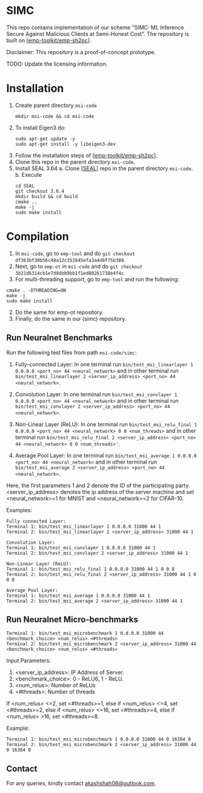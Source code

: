 # SIMC
This repo contains implementation of our scheme "SIMC: ML Inference Secure Against Malicious Clients at Semi-Honest Cost". The repository is built on \[[emp-toolkit/emp-sh2pc](https://github.com/emp-toolkit/emp-sh2pc)\].    

Disclaimer: This repository is a proof-of-concept prototype. 

TODO: Update the licensing information.

# Installation
1. Create parent directory `msi-code`
   ```
   mkdir msi-code && cd msi-code
   ```
2. To install Eigen3 do:
   ```
   sudo apt-get update -y
   sudo apt-get install -y libeigen3-dev
   ```
3. Follow the installation steps of \[[emp-toolkit/emp-sh2pc](https://github.com/emp-toolkit/emp-sh2pc)\].
4. Clone this repo in the parent directory `msi-code`.
5. Install SEAL 3.64 
   a. Clone \[[SEAL](https://github.com/microsoft/SEAL.git)\] repo in the parent directory `msi-code`.
   b. Execute 
   ```
   cd SEAL
   git checkout 3.6.4
   mkdir build && cd build
   cmake ..
   make -j
   sudo make install
   ```

# Compilation
1. In `msi-code`, go to `emp-tool` and do `git checkout df363bf30b56c48a12c352845efa3a4d8f75b388`.
2. Next, go to `emp-ot` in `msi-code` and do `git checkout 3b21d6314cb1e7d8dbb9bb1f1ed80261738e4f4c`.
3. For multi-threading support, go to `emp-tool` and run the following:
```
cmake . -DTHREADING=ON
make -j
sudo make install
```
2. Do the same for emp-ot repository.
3. Finally, do the same in our (simc) repository.

## Run Neuralnet Benchmarks
Run the following test files from path `msi-code/simc`:
1. Fully-connected Layer: In one terminal run `bin/test_msi_linearlayer 1 0.0.0.0 <port_no> 44 <neural_network>` and in other terminal run `bin/test_msi_linearlayer 2 <server_ip_address> <port_no> 44 <neural_network>`. 

2. Convolution Layer: In one terminal run `bin/test_msi_convlayer 1 0.0.0.0 <port_no> 44 <neural_network>` and in other terminal run `bin/test_msi_convlayer 2 <server_ip_address> <port_no> 44 <neural_network>`.

3. Non-Linear Layer (ReLU): In one terminal run `bin/test_msi_relu_final 1 0.0.0.0 <port_no> 44 <neural_network> 0 0 <num_threads>` and in other terminal run `bin/test_msi_relu_final 2 <server_ip_address> <port_no> 44 <neural_network> 0 0 <num_threads>'`.

4. Average Pool Layer: In one terminal run `bin/test_msi_average 1 0.0.0.0 <port_no> 44 <neural_network>` and in other terminal run `bin/test_msi_average 2 <server_ip_address> <port_no> 44 <neural_network>`.

Here, the first parameters 1 and 2 denote the ID of the participating party. <server_ip_address> denotes the ip address of the server machine and set <neural_network>=1 for MNIST and <neural_network>=2 for CIFAR-10.

Examples:
```
Fully connected Layer:
Terminal 1: bin/test_msi_linearlayer 1 0.0.0.0 31000 44 1
Terminal 2: bin/test_msi_linearlayer 2 <server_ip_address> 31000 44 1

Convolution Layer:
Terminal 1: bin/test_msi_convlayer 1 0.0.0.0 31000 44 1
Terminal 2: bin/test_msi_convlayer 2 <server_ip_address> 31000 44 1

Non-Linear Layer (ReLU):
Terminal 1: bin/test_msi_relu_final 1 0.0.0.0 31000 44 1 0 0 8
Terminal 2: bin/test_msi_relu_final 2 <server_ip_address> 31000 44 1 0 0 8

Average Pool Layer:
Terminal 1: bin/test_msi_average 1 0.0.0.0 31000 44 1
Terminal 2: bin/test_msi_average 2 <server_ip_address> 31000 44 1
```

## Run Neuralnet Micro-benchmarks
```
Terminal 1: bin/test_msi_microbenchmark 1 0.0.0.0 31000 44 <benchmark_choice> <num_relus> <#threads> 
Terminal 2: bin/test_msi_microbenchmark 2 <server_ip_address> 31000 44 <benchmark_choice> <num_relus> <#threads> 
```
Input Parameters:
1. <server_ip_address>: IP Address of Server.
2. <benchmark_choice>: 0 - ReLU6, 1 - ReLU.
3. <num_relus>: Number of ReLUs
4. <#threads>: Number of threads

If <num_relus> <=2, set <#threads>=1,
else if <num_relus> <=4, set <#threads>=2,
else if <num_relus> <=16, set <#threads>=4,
else if <num_relus> >16, set <#threads>=8.

Example:
```
Terminal 1: bin/test_msi_microbenchmark 1 0.0.0.0 31000 44 0 16384 8 
Terminal 2: bin/test_msi_microbenchmark 2 <server_ip_address> 31000 44 0 16384 8 
```

## Contact
For any queries, kindly contact akashshah08@outlook.com.
